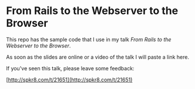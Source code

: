 # From Rails to the Webserver to the Browser

This repo has the sample code that I use in my talk *From Rails to the Webserver
to the Browser*.

As soon as the slides are online or a video of the talk I will paste a link
here.

If you've seen this talk, please leave some feedback:

[http://spkr8.com/t/21651](http://spkr8.com/t/21651)
